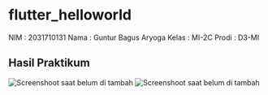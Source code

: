 # flutter_helloworld

NIM : 2031710131
Nama : Guntur Bagus Aryoga
Kelas : MI-2C
Prodi : D3-MI

## Hasil Praktikum

![Screenshoot saat belum di tambah](/img/Screenshoot1.jpgScreenshot1.jpg)
![Screenshoot saat belum di tambah](/img/Screenshoot1.jpgScreenshot2.jpg)
